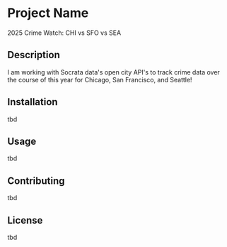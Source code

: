 # Project Name
2025 Crime Watch: CHI vs SFO vs SEA

## Description
I am working with Socrata data's open city API's to track crime data over the course of this year for Chicago, San Francisco, and Seattle!

## Installation
tbd

## Usage
tbd

## Contributing
tbd

## License
tbd

